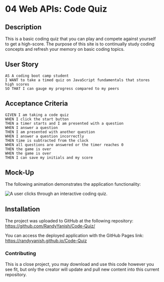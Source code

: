 # 04 Web APIs: Code Quiz

## Description

This is a basic coding quiz that you can play and compete against yourself to get a high-score. The purpose of this site is to continually study coding concepts and refresh your memory on basic coding topics.

## User Story

```
AS A coding boot camp student
I WANT to take a timed quiz on JavaScript fundamentals that stores high scores
SO THAT I can gauge my progress compared to my peers
```

## Acceptance Criteria

```
GIVEN I am taking a code quiz
WHEN I click the start button
THEN a timer starts and I am presented with a question
WHEN I answer a question
THEN I am presented with another question
WHEN I answer a question incorrectly
THEN time is subtracted from the clock
WHEN all questions are answered or the timer reaches 0
THEN the game is over
WHEN the game is over
THEN I can save my initials and my score
```

## Mock-Up

The following animation demonstrates the application functionality:

![A user clicks through an interactive coding quiz.](./assets/images/coding-quiz-start-game.gif)

## Installation

The project was uploaded to GitHub at the following repository: https://github.com/RandyYanish/Code-Quiz/

You can access the deployed application with the GitHub Pages link: https://randyyanish.github.io/Code-Quiz

### Contributing

This is a close project, you may download and use this code however you see fit, but only the creator will update and pull new content into this current repository.